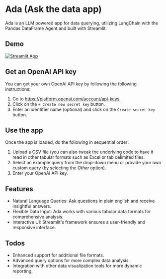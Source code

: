 # Ada (Ask the data app)

Ada is an LLM powered app for data querying, utilizing LangChain with the Pandas DataFrame Agent and built with Streamlit.

## Demo 

[![Streamlit App](https://static.streamlit.io/badges/streamlit_badge_black_white.svg)](https://ada-app.streamlit.app/)

## Get an OpenAI API key
You can get your own OpenAI API key by following the following instructions:
1. Go to https://platform.openai.com/account/api-keys.
2. Click on the `+ Create new secret key` button.
3. Enter an identifier name (optional) and click on the `Create secret key` button.

## Use the app
Once the app is loaded, do the following in sequential order:
1. Upload a CSV file (you can also tweak the underlying code to have it read in other tabular formats such as Excel or tab delimited files.
2. Select an example query from the drop-down menu or provide your own custom query (by selecting the *Other* option).
3. Enter your OpenAI API key.

## Features
- Natural Language Queries: Ask questions in plain english and receive insightful answers.
- Flexible Data Input: Ada works with various tabular data formats for comprehensive analysis.
- Interactive UI: Streamlit's framework ensures a user-friendly and responsive interface.

##  Todos
- Enhanced support for additional file formats.
- Advanced query options for more complex data analysis.
- Integration with other data visualization tools for more dynamic reporting.

